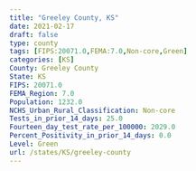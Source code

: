 ```yaml
---
title: "Greeley County, KS"
date: 2021-02-17
draft: false
type: county
tags: [FIPS:20071.0,FEMA:7.0,Non-core,Green]
categories: [KS]
County: Greeley County
State: KS
FIPS: 20071.0
FEMA_Region: 7.0
Population: 1232.0
NCHS_Urban_Rural_Classification: Non-core
Tests_in_prior_14_days: 25.0
Fourteen_day_test_rate_per_100000: 2029.0
Percent_Positivity_in_prior_14_days: 0.0
Level: Green
url: /states/KS/greeley-county
---
```



